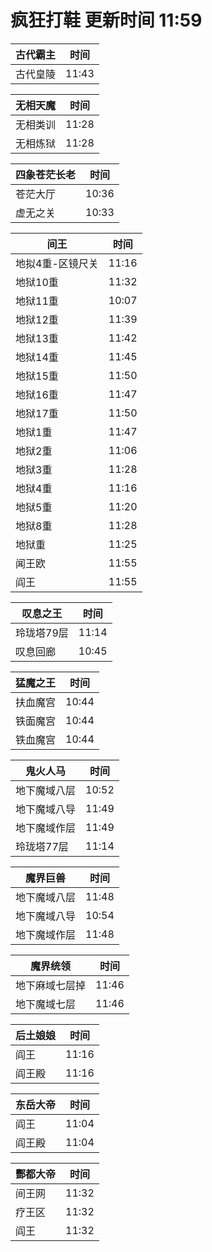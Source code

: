 # 疯狂打鞋 更新时间 11:59

| 古代霸主   | 时间    |
|--------|-------|
| 古代皇陵 | 11:43 |

| 无相天魔   | 时间    |
|--------|-------|
| 无相类训 | 11:28 |
| 无相炼狱 | 11:28 |

| 四象苍茫长老   | 时间    |
|--------|-------|
| 苍茫大厅 | 10:36 |
| 虚无之关 | 10:33 |

| 间王   | 时间    |
|--------|-------|
| 地拟4重-区镜尺关 | 11:16 |
| 地狱10重 | 11:32 |
| 地狱11重 | 10:07 |
| 地狱12重 | 11:39 |
| 地狱13重 | 11:42 |
| 地狱14重 | 11:45 |
| 地狱15重 | 11:50 |
| 地狱16重 | 11:47 |
| 地狱17重 | 11:50 |
| 地狱1重 | 11:47 |
| 地狱2重 | 11:06 |
| 地狱3重 | 11:28 |
| 地狱4重 | 11:16 |
| 地狱5重 | 11:20 |
| 地狱8重 | 11:28 |
| 地狱重 | 11:25 |
| 闻王欧 | 11:55 |
| 阎王 | 11:55 |

| 叹息之王   | 时间    |
|--------|-------|
| 玲珑塔79层 | 11:14 |
| 叹息回廊 | 10:45 |

| 猛魔之王   | 时间    |
|--------|-------|
| 扶血魔宫 | 10:44 |
| 铁面魔宫 | 10:44 |
| 铁血魔宫 | 10:44 |

| 鬼火人马   | 时间    |
|--------|-------|
| 地下魔域八层 | 10:52 |
| 地下魔域八导 | 11:49 |
| 地下魔域作层 | 11:49 |
| 玲珑塔77层 | 11:14 |

| 魔界巨兽   | 时间    |
|--------|-------|
| 地下魔域八层 | 11:48 |
| 地下魔域八导 | 10:54 |
| 地下魔域作层 | 11:48 |

| 魔界统领   | 时间    |
|--------|-------|
| 地下麻域七层掉 | 11:46 |
| 地下魔域七层 | 11:46 |

| 后土娘娘   | 时间    |
|--------|-------|
| 阎王 | 11:16 |
| 阎王殿 | 11:16 |

| 东岳大帝   | 时间    |
|--------|-------|
| 阎王 | 11:04 |
| 阎王殿 | 11:04 |

| 酆都大帝   | 时间    |
|--------|-------|
| 间王网 | 11:32 |
| 疗王区 | 11:32 |
| 阎王 | 11:32 |